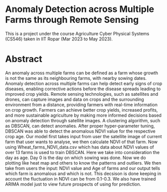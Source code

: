 # Anomaly Detection across Multiple Farms through Remote Sensing
 This is a project under the course Agriculture Cyber Physical Systems (CS546) taken in IIT Ropar (Mar 2023 to May 2023). 

# Abstract
An anomaly across multiple farms can be defined as a farm whose growth is not the same as its neighbouring farms, with nearby sowing dates. Anomaly detection across multiple farms can help detect early signs of crop diseases, enabling corrective actions before the disease spreads leading to improved crop yields. Remote sensing technologies, such as satellites and drones, can capture images and data on crops and the surrounding environment from a distance, providing farmers with real-time information on crop growth. Farmers can achieve better crop yields, increased profits, and more sustainable agriculture by making more informed decisions based on anomaly detection through satellite images. A clustering algorithm, such as DBSCAN, can detect anomalies. After proper hyper-parameter tuning, DBSCAN was able to detect the anomalous NDVI value for the respective crop age. Our model first takes input from user the satellite image of current farm that user wants to analyse, we then calculate NDVI of that farm. Now using Wheat_farms_NDVI_data.csv which has data about NDVI values of over 13 farms is used to train DBSCAN. Here we take into consideration the day as age. Day 0 is the day on which sowing was done. Now we do plotting like heat map and others to know the patterns and outliers. We then take from users the input: NDVI value and Age of farms and our output tells which farm is anomalous and which is not. This decsison is done keeping in account the fluctuation in NDVI can be from 0.1-0.3.  We also have trained ARIMA model just to view future prospects of using for prediction.

